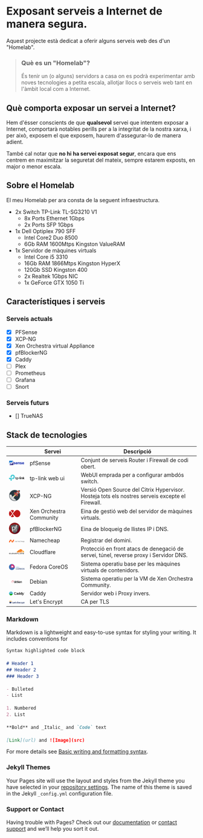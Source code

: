 #  Exposant serveis a Internet de manera segura.

Aquest projecte està dedicat a oferir alguns serveis web des d'un "Homelab". 

> ### Què es un "Homelab"?
>És tenir un (o alguns) servidors a casa on es podrà experimentar amb noves tecnologies a petita escala, allotjar llocs o serveis web tant en l'àmbit local com a Internet.

## Què comporta exposar un servei a Internet?

Hem d'ésser conscients de que **qualsevol** servei que intentem exposar a Internet, comportarà notables perills per a la integritat de la nostra xarxa, i per això, exposem el que exposem, haurem d'assegurar-lo de manera adient.

També cal notar que **no hi ha servei exposat segur**, encara que ens centrem en maximitzar la seguretat del mateix, sempre estarem exposts, en major o menor escala.

## Sobre el Homelab

El meu Homelab per ara consta de la seguent infraestructura.

- 2x Switch TP-Link TL-SG3210 V1
  - 8x Ports Ethernet 1Gbps
  - 2x Ports SFP 1Gbps
- 1x Dell Optiplex 790 SFF
    - Intel Core2 Duo 8500
    - 6Gb RAM 1600Mtps Kingston ValueRAM
- 1x Servidor de màquines virtuals
  - Intel Core i5 3310 
  - 16Gb RAM 1866Mtps Kingston HyperX
  - 120Gb SSD Kingston 400
  - 2x Realtek 1Gbps NIC
  - 1x GeForce GTX 1050 Ti

## Característiques i serveis

### Serveis actuals
- [x] PFSense
- [x] XCP-NG
- [X] Xen Orchestra virtual Appliance
- [X] pfBlockerNG
- [X] Caddy
- [ ] Plex
- [ ] Prometheus
- [ ] Grafana
- [ ] Snort
### Serveis futurs
- []  TrueNAS

## Stack de tecnologies

|   | Servei                  | Descripció                                                                                      |
|---|-------------------------|-------------------------------------------------------------------------------------------------|
|<img src="assets\logos\pfSenselogo.png" alt="drawing" width="100"/>| pfSense| Conjunt de serveis Router i Firewall de codi obert.|
|<img src="assets\logos\tplinklogo.png" alt="drawing" width="100"/>| tp-link web ui| WebUI emprada per a configurar ambdós switch.|
|<img src="assets\logos\xcplogo.png" alt="drawing" width="30"/>| XCP-NG| Versió Open Source del Citrix Hypervisor. Hosteja tots els nostres serveis excepte el Firewall.|
|<img src="assets\logos\xologo.png" alt="drawing" width="30"/>| Xen Orchestra Community | Eina de gestió web del servidor de màquines virtuals.|
|<img src="assets\logos\pfBlockerlogo.png" alt="drawing" width="30"/>| pfBlockerNG             | Eina de bloqueig de llistes IP i DNS.|
|<img src="assets\logos\namecheaplogo.png" alt="drawing" width="100"/>| Namecheap               | Registrar del domini.|
|<img src="assets\logos\cloudflarelogo.png" alt="drawing" width="90"/>| Cloudflare              | Protecció en front atacs de denegació de servei, túnel, reverse proxy i Servidor DNS.|
|<img src="assets\logos\fedora-coreos-logo.png" alt="drawing" width="80"/>| Fedora CoreOS           | Sistema operatiu base per les màquines virtuals de contenidors.|
|<img src="assets\logos\debianlogo.png" alt="drawing" width="100"/>| Debian                  | Sistema operatiu per la VM de Xen Orchestra Community.|
|<img src="assets\logos\caddylogo.png" alt="drawing" width="100"/>| Caddy                   | Servidor web i Proxy invers.|
|<img src="assets\logos\letsencrypt.png" alt="drawing" width="100"/>| Let's Encrypt           | CA per TLS|

### Markdown

Markdown is a lightweight and easy-to-use syntax for styling your writing. It includes conventions for

```markdown
Syntax highlighted code block

# Header 1
## Header 2
### Header 3

- Bulleted
- List

1. Numbered
2. List

**Bold** and _Italic_ and `Code` text

[Link](url) and ![Image](src)
```

For more details see [Basic writing and formatting syntax](https://docs.github.com/en/github/writing-on-github/getting-started-with-writing-and-formatting-on-github/basic-writing-and-formatting-syntax).

### Jekyll Themes

Your Pages site will use the layout and styles from the Jekyll theme you have selected in your [repository settings](https://github.com/sirazazel/espardenya.cloud/settings/pages). The name of this theme is saved in the Jekyll `_config.yml` configuration file.

### Support or Contact

Having trouble with Pages? Check out our [documentation](https://docs.github.com/categories/github-pages-basics/) or [contact support](https://support.github.com/contact) and we’ll help you sort it out.
